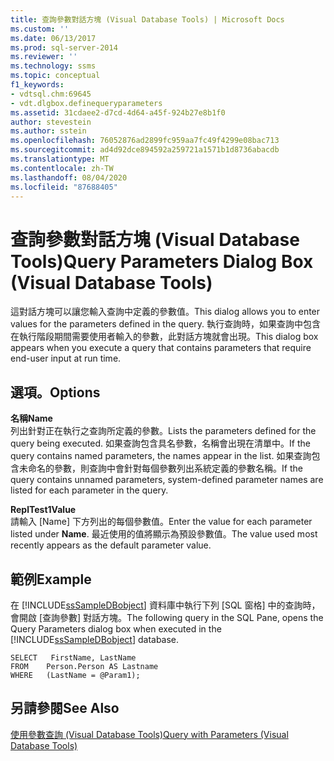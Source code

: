 ```yaml
---
title: 查詢參數對話方塊 (Visual Database Tools) | Microsoft Docs
ms.custom: ''
ms.date: 06/13/2017
ms.prod: sql-server-2014
ms.reviewer: ''
ms.technology: ssms
ms.topic: conceptual
f1_keywords:
- vdtsql.chm:69645
- vdt.dlgbox.definequeryparameters
ms.assetid: 31cdaee2-d7cd-4d64-a45f-924b27e8b1f0
author: stevestein
ms.author: sstein
ms.openlocfilehash: 76052876ad2899fc959aa7fc49f4299e08bac713
ms.sourcegitcommit: ad4d92dce894592a259721a1571b1d8736abacdb
ms.translationtype: MT
ms.contentlocale: zh-TW
ms.lasthandoff: 08/04/2020
ms.locfileid: "87688405"
---
```

# <a name="query-parameters-dialog-box-visual-database-tools"></a><span data-ttu-id="5758c-102">查詢參數對話方塊 (Visual Database Tools)</span><span class="sxs-lookup"><span data-stu-id="5758c-102">Query Parameters Dialog Box (Visual Database Tools)</span></span>
  <span data-ttu-id="5758c-103">這對話方塊可以讓您輸入查詢中定義的參數值。</span><span class="sxs-lookup"><span data-stu-id="5758c-103">This dialog allows you to enter values for the parameters defined in the query.</span></span> <span data-ttu-id="5758c-104">執行查詢時，如果查詢中包含在執行階段期間需要使用者輸入的參數，此對話方塊就會出現。</span><span class="sxs-lookup"><span data-stu-id="5758c-104">This dialog box appears when you execute a query that contains parameters that require end-user input at run time.</span></span>  
  
## <a name="options"></a><span data-ttu-id="5758c-105">選項。</span><span class="sxs-lookup"><span data-stu-id="5758c-105">Options</span></span>  
 <span data-ttu-id="5758c-106">**名稱**</span><span class="sxs-lookup"><span data-stu-id="5758c-106">**Name**</span></span>  
 <span data-ttu-id="5758c-107">列出針對正在執行之查詢所定義的參數。</span><span class="sxs-lookup"><span data-stu-id="5758c-107">Lists the parameters defined for the query being executed.</span></span> <span data-ttu-id="5758c-108">如果查詢包含具名參數，名稱會出現在清單中。</span><span class="sxs-lookup"><span data-stu-id="5758c-108">If the query contains named parameters, the names appear in the list.</span></span> <span data-ttu-id="5758c-109">如果查詢包含未命名的參數，則查詢中會針對每個參數列出系統定義的參數名稱。</span><span class="sxs-lookup"><span data-stu-id="5758c-109">If the query contains unnamed parameters, system-defined parameter names are listed for each parameter in the query.</span></span>  
  
 <span data-ttu-id="5758c-110">**ReplTest1**</span><span class="sxs-lookup"><span data-stu-id="5758c-110">**Value**</span></span>  
 <span data-ttu-id="5758c-111">請輸入 [Name]  下方列出的每個參數值。</span><span class="sxs-lookup"><span data-stu-id="5758c-111">Enter the value for each parameter listed under **Name**.</span></span> <span data-ttu-id="5758c-112">最近使用的值將顯示為預設參數值。</span><span class="sxs-lookup"><span data-stu-id="5758c-112">The value used most recently appears as the default parameter value.</span></span>  
  
## <a name="example"></a><span data-ttu-id="5758c-113">範例</span><span class="sxs-lookup"><span data-stu-id="5758c-113">Example</span></span>  
 <span data-ttu-id="5758c-114">在 [!INCLUDE[ssSampleDBobject](../../includes/sssampledbobject-md.md)] 資料庫中執行下列 [SQL 窗格] 中的查詢時，會開啟 [查詢參數] 對話方塊。</span><span class="sxs-lookup"><span data-stu-id="5758c-114">The following query in the SQL Pane, opens the Query Parameters dialog box when executed in the [!INCLUDE[ssSampleDBobject](../../includes/sssampledbobject-md.md)] database.</span></span>  
  
```  
SELECT   FirstName, LastName  
FROM    Person.Person AS Lastname  
WHERE   (LastName = @Param1);  
```  
  
## <a name="see-also"></a><span data-ttu-id="5758c-115">另請參閱</span><span class="sxs-lookup"><span data-stu-id="5758c-115">See Also</span></span>  
 [<span data-ttu-id="5758c-116">使用參數查詢 &#40;Visual Database Tools&#41;</span><span class="sxs-lookup"><span data-stu-id="5758c-116">Query with Parameters &#40;Visual Database Tools&#41;</span></span>](visual-database-tools.md)  
  
  
